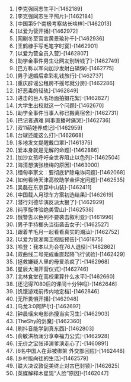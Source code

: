 
1. [李克强同志生平]-[1462189]
1. [李克强同志生平照片]-[1462184]
1. [中国第5个南极考察站长啥样]-[1462013]
1. [以爱为营开播]-[1462972]
1. [网剧冬至官宣黄景瑜孙千]-[1462936]
1. [王鹤棣手写毛笔字时宴]-[1462901]
1. [以爱为营全员入营]-[1462807]
1. [助学金事件男生让网友别转钱了]-[1462749]
1. [巴方称以军向加沙发射白磷弹]-[1462775]
1. [男子退婚后拿彩礼钱旅行]-[1462737]
1. [重庆辟谣公租房不摇号就分房]-[1462286]
1. [好恶毒的轻轨]-[1462849]
1. [进击的巨人名场面拍摄花絮]-[1462827]
1. [大学生出校就这一个问题]-[1462670]
1. [助学金事件当事人称已搬离宿舍]-[1462731]
1. [巴记者遇难 同事直播时痛哭]-[1462736]
1. [双11萌娃养成记]-[1462959]
1. [台球还能这么打]-[1462668]
1. [多地发文提醒戴口罩]-[1461375]
1. [爱本身就是无解的命题]-[1462886]
1. [加沙女孩呼吁全世界阻止以色列]-[1462504]
1. [海清想演张桂梅的原因]-[1463000]
1. [缅甸李家文：要彻底铲除电诈问题]-[1462068]
1. [如何看待天津高校助学金评定问题]-[1462535]
1. [吴磊在东京穿中山装]-[1462411]
1. [中国载人月球车方案初选结果]-[1462619]
1. [潜行刘德华演反派太狠了]-[1462929]
1. [纯享版体验绝美雪山]-[1462538]
1. [俄警告以色列不要袭击叙利亚]-[1461996]
1. [男子手持榔头当街袭击女子]-[1462527]
1. [跟着羊毛月一起看看真实的潮汕]-[1462752]
1. [以爱为营湖南卫视版预告]-[1461875]
1. [哈登：我本以为会在76人退役]-[1462862]
1. [双曲线二号完成垂直起降飞行试验]-[1462429]
1. [拯救嫌疑人里的母爱杀疯了]-[1462968]
1. [星辰大海开营仪式]-[1462746]
1. [北林食堂在高校里算什么水平]-[1462660]
1. [还记得7080后的课间十分钟吗]-[1462646]
1. [饥饿游戏前传内地定档]-[1462846]
1. [无所畏惧开播]-[1462948]
1. [马龙3:0阿萨尔]-[1462697]
1. [钟晨瑶来电影热搜当实习生]-[1462903]
1. [TheShy的剑魔]-[1462360]
1. [刷抖音能学到真东西]-[1462803]
1. [俞敏洪杨澜分享幸福力公式]-[1462928]
1. [无价之宝张译演爹演走心了]-[1460891]
1. [6名中国人在菲被绑架 外交部回应]-[1462448]
1. [乡村版向往的生活]-[1462579]
1. [联大决议敦促美终止对古巴封锁]-[1462625]
1. [英媒解释木星现“人脸”原因]-[1462047]